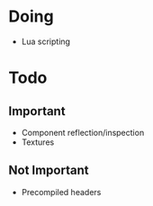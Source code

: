 # Doing
- Lua scripting

# Todo
## Important
- Component reflection/inspection
- Textures

## Not Important
- Precompiled headers
